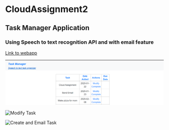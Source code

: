 # CloudAssignment2

## Task Manager Application 
### Using Speech to text recognition API and with email feature


[Link to webapp](https://dry-river-89115.herokuapp.com/)




![HomePage](https://github.com/JohnPolvorosa/CloudAssignment2/blob/master/Images/Snap1.PNG)


![Modify Task](https://github.com/JohnPolvorosa/CloudAssignment2/tree/master/Images/Snap2.PNG)


![Create and Email Task](https://github.com/JohnPolvorosa/CloudAssignment2/tree/master/Images/Snap3.PNG)
